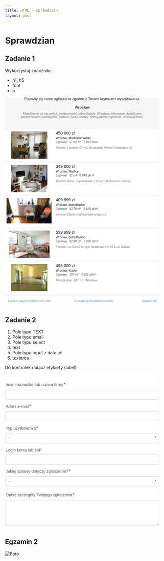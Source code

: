 ```yaml
---
title: HTML - sprawdzian
layout: post
---
```


# Sprawdzian

## Zadanie 1

Wykorzystaj znaczniki:
 - h1, h5
 - font
 - b

 ![Zadanie](/images/html/sprawdzian.png)

## Zadanie 2

1. Pole typu TEXT
2. Pole typu email
3. Pole typu select
4. text
5. Pole typu input z dataset
6. textarea

Do kontrolek dołącz etykiety (label)

 ![Zadanie](/images/html/sprawdzian2.png)



## Egzamin 2

![Foto](http://wandererapp.co/wp-content/uploads/2018/06/retail-invoice-template-sample-example-format-download-sheet-table-html.jpg)

